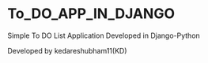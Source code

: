 # To_DO_APP_IN_DJANGO
Simple To DO List Application Developed in Django-Python

Developed by kedareshubham11(KD)
